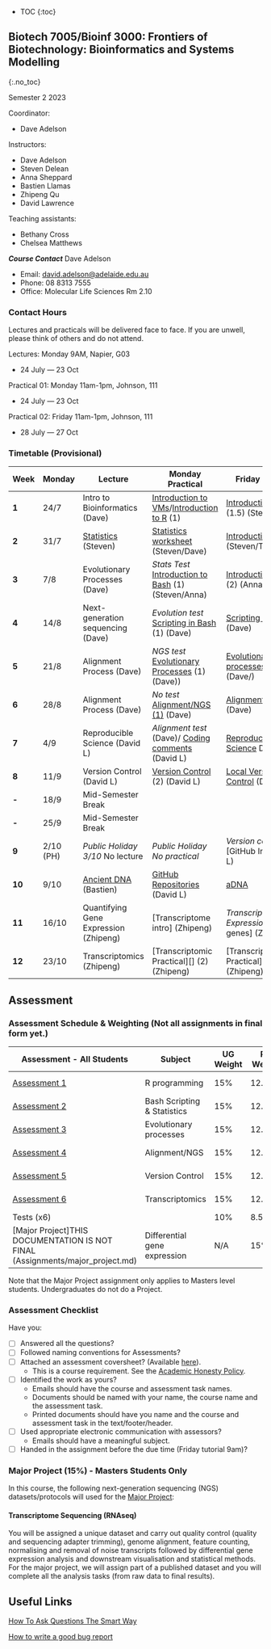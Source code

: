 * TOC
{:toc}

## Biotech 7005/Bioinf 3000: Frontiers of Biotechnology: Bioinformatics and Systems Modelling
{:.no_toc}

Semester 2 2023

Coordinator:
- Dave Adelson

Instructors:
- Dave Adelson
- Steven Delean
- Anna Sheppard
- Bastien Llamas
- Zhipeng Qu
- David Lawrence

Teaching assistants:
- Bethany Cross
- Chelsea Matthews

__*Course Contact*__
Dave Adelson
- Email: david.adelson@adelaide.edu.au
- Phone: 08 8313 7555
- Office: Molecular Life Sciences Rm 2.10

### Contact Hours
Lectures and practicals will be delivered face to face. If you are unwell, please think of others and do not attend. 

Lectures: Monday 9AM, Napier, G03
- 24 July — 23 Oct

Practical 01: Monday 11am-1pm, Johnson, 111
- 24 July — 23 Oct

Practical 02: Friday 11am-1pm, Johnson, 111
- 28 July — 27 Oct

### Timetable (Provisional)

| **Week** | **Monday** |**Lecture**         |**Monday Practical**                                 | **Friday Practical**                              |
|----------|------------|---------------------|--------------------------------------------|------------------------------------------|
| **1**    | 24/7       |Intro to Bioinformatics (Dave)  |[Introduction to VMs]/[Introduction to R] (1)   |[Introduction to R] (1.5) (Steven/Dave)  |
| **2**    | 31/7        |[Statistics][2] (Steven)  |[Statistics worksheet]  (Steven/Dave) |[Introduction to R] (2) (Steven/TBD)      |
| **3**    | 7/8        |Evolutionary Processes (Dave) |*Stats Test* [Introduction to Bash] (1) (Steven/Anna)  |[Introduction To Bash] (2) (Anna)   |
| **4**    | 14/8       |Next-generation sequencing  (Dave) |*Evolution test* [Scripting in Bash] (1) (Dave)|[Scripting In Bash] (2)(Dave)                   |
| **5**    | 21/8       |Alignment Process (Dave) |*NGS test* [Evolutionary Processes] (1) (Dave)) | [Evolutionary processes] (2) (Dave/)    |
| **6**    | 28/8       |Alignment Process (Dave) |*No test* [Alignment/NGS (1)] (Dave)  |[Alignment/NGS (2)] (Dave)             |
| **7**    | 4/9        |Reproducible Science (David L)   |*Alignment test* (Dave)/ [Coding comments] (David L)  |[Reproducible Science] David L             |
| **8**    | 11/9       |Version Control (David L)   |[Version Control] (2) (David L)    |[Local Version Control] (David L)  |
| **-**    | 18/9       | Mid-Semester Break      |                                        |                                          |
| **-**    | 25/9       | Mid-Semester Break      |                                        |                                          |
| **9**    | 2/10 (PH)  | *Public Holiday 3/10* No lecture|*Public Holiday No practical*  | *Version control test*/ [GitHub Intro] (David L)   
| **10**   | 9/10      | [Ancient DNA][11] (Bastien)|[GitHub Repositories] (David L) |[aDNA][12]  |
| **11**   | 16/10      |Quantifying Gene Expression (Zhipeng)  | [Transcriptome intro] (Zhipeng) |*Transcriptomic/Gene Expression test*/ [DE genes] (Zhipeng) | 
| **12**   | 23/10      |Transcriptomics (Zhipeng) |[Transcriptomic Practical][] (2) (Zhipeng) | [Transcriptomic Practical][] (1) (Zhipeng)   |


[1]: http://biotech7005.services.adelaide.edu.au/01-bioinformatics.slide
[2]: Lectures/02-statistics.html
[3]: http://biotech7005.services.adelaide.edu.au/03-evoprocess.slide
[4]: http://biotech7005.services.adelaide.edu.au/04-sequencing.slide
[5]: http://biotech7005.services.adelaide.edu.au/05-alignment.slide
[6]: http://biotech7005.services.adelaide.edu.au/05-alignment.slide
[7]: https://university-of-adelaide-bx-masters.github.io/BIOTECH-7005-BIOINF-3000/
[8]: https://university-of-adelaide-bx-masters.github.io/BIOTECH-7005-BIOINF-3000/
[9]: Practicals/VCF_Analysis/Week_8_Practical-VCF_Analysis.md
[10]: Practicals/Transcriptome_Practical/Transcriptome_assembly.md
[11]: https://github.com/University-of-Adelaide-Bx-Masters/BIOTECH-7005-BIOINF-3000/blob/master/Lectures/12_ancient_DNA-compressed.pdf
[12]: https://github.com/University-of-Adelaide-Bx-Masters/BIOTECH-7005-BIOINF-3000/tree/master/Practicals/ancient_DNA_practical


[Introduction to VMs]: Practicals/AWS_RONIN_connection.md
[Introduction to R]: Practicals/R_Practicals
[Introduction To Bash]: Practicals/Bash_Practicals/1_IntroBash.md
[Scripting In Bash]: Practicals/Bash_Practicals/2_BashScripting.md
[Evolutionary processes]: Practicals/evolutionary_prac/evolutionary.md
[Alignment/NGS (1)]: Practicals/NGS_Practicals/1_NGS_Practical1.md
[Alignment/NGS (2)]: Practicals/NGS_Practicals/2_NGS_Practical2.md
[Variant Calling practical]: Practicals/VCF_Analysis/Week_8_Practical-VCF_Analysis.md
[Graphical analyses]: https://github.com/kortschak/graphprac/
[DE gene tutorial]: Tutorials/Tutorial10_DE_analysis.pdf 
[Statistics worksheet]: Tutorials/Wk2_Statistics.html
[Coding comments]: Practicals/Code_comments_practical/code_comments.html
[Reproducible Science]: Practicals/reproducible_science_practical/reproducible_science_practical.html
[Version Control]: Practicals/Version_control_practical/version_control_practical.html
[Local Version Control]: Practicals/local_version_control_practical/local_version_control_practical.html
[GitHub repositories]: Practicals/github_repositories_practical/github_repositories_practical.html

## Assessment

### Assessment Schedule & Weighting (Not all assignments in final form yet.)

| **Assessment - All Students**                                 | **Subject**                |  **UG Weight**  | **PG Weight** | **Due Date**          |
|--------------------------------------------------------------|-----------------------------|-----------------|------------|-----------------------|
| [Assessment 1](Assignments/Assignment1.md)                   | R programming               |  15%            | 12.75%         | Friday 11/08/23     |
| [Assessment 2](Assignments/Assignment2.md)                   | Bash Scripting & Statistics |  15%            | 12.75%         | Friday 25/08/23     |
| [Assessment 3](Practicals/evolutionary_prac/evolutionary.md) | Evolutionary processes      |  15%            | 12.75%         | Friday 01/09/23  |
| [Assessment 4](Assignments/Assignment4.md)                   | Alignment/NGS               |  15%            | 12.75%         | Friday 15/09/23  |
| [Assessment 5](Assignments/Assignment5.md)                   | Version Control             |  15%            | 12.75%         | Friday 13/10/23  |
| [Assessment 6](Assignments/Assignment6_transcriptome_assembly.md)      | Transcriptomics   |  15%            | 12.75%         | Friday 27/10/23    |
| Tests (x6)                                                   |                             |  10%            | 8.5%           |                       |
| [Major Project]THIS DOCUMENTATION IS NOT FINAL (Assignments/major_project.md)                      | Differential gene expression   |  N/A            | 15%            |  Friday 03/11/23  |


Note that the Major Project assignment only applies to Masters level students. Undergraduates do not do a Project. 

### Assessment Checklist

Have you:

- [ ] Answered all the questions?
- [ ] Followed naming conventions for Assessments?
- [ ] Attached an assessment coversheet? (Available [here](COVERSHEET.md)).
	- This is a course requirement. See the [Academic Honesty Policy](http://www.adelaide.edu.au/policies/230/).
- [ ] Identified the work as yours?
	- Emails should have the course and assessment task names.
	- Documents should be named with your name, the course name and the assessment task.
	- Printed documents should have you name and the course and assessment task in the text/footer/header.
- [ ] Used appropriate electronic communication with assessors?
	- Emails should have a meaningful subject.
- [ ] Handed in the assignment before the due time (Friday tutorial 9am)?

### Major Project (15%) - Masters Students Only

In this course, the following next-generation sequencing (NGS) datasets/protocols will used for the [Major Project](Assignments/major_project.md):

#### Transcriptome Sequencing (RNAseq)  

You will be assigned a unique dataset and carry out quality control (quality and sequencing adapter trimming), genome alignment, feature counting, normalising and removal of noise transcripts followed by differential gene expression analysis and downstream visualisation and statistical methods. For the major project, we will assign part of a published dataset and you will complete all the analysis tasks (from raw data to final results).


## Useful Links

[How To Ask Questions The Smart Way](http://www.catb.org/esr/faqs/smart-questions.html)

[How to write a good bug report](https://musescore.org/en/developers-handbook/how-write-good-bug-report-step-step-instructions)
